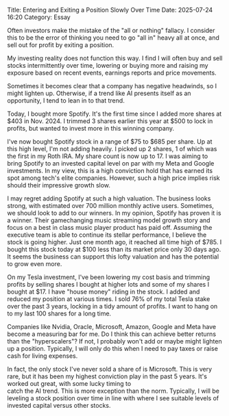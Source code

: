 Title: Entering and Exiting a Position Slowly Over Time 
Date: 2025-07-24 16:20 
Category: Essay


Often investors make the mistake of the "all or nothing" fallacy. I consider this 
to be the error of thinking you need to go "all in" heavy all at once, and sell out 
for profit by exiting a position.

My investing reality does not function this way. I find I will often buy and sell stocks 
intermittently over time, lowering or buying more and raising my exposure based on recent events, 
earnings reports and price movements.

Sometimes it becomes clear that a company has negative headwinds, so I might lighten up. 
Otherwise, if a trend like AI presents itself as an opportunity, I tend to lean in to that trend.
 
Today, I bought more Spotify. It's the first time since I added more shares at $403 in Nov. 2024. 
I trimmed 3 shares earlier this year at $500 to lock in profits, but wanted to invest more in 
this winning company.

I've now bought Spotify stock in a range of $75 to $685 per share. Up at this high level, I'm not 
adding heavily. I picked up 2 shares, 1 of which was the first in my Roth IRA. My share count is now up to 17.
I was aiming to bring Spotify to an invested capital level on par with my Meta and Google investments. 
In my view, this is a high conviction hold that has earned its spot among tech's elite companies.
However, such a high price implies risk should their impressive growth slow.

I may regret adding Spotify at such a high valuation. The business looks strong, with estimated over 700 million 
monthly active users. Sometimes, we should look to add to our winners. In my opinion, Spotify has proven 
it is a winner. Their gamechanging music streaming model growth story and focus on a best in class music player product has paid off.
Assuming the executive team is able to continue its stellar performance, I believe the stock is going higher.
Just one month ago, it reached all time high of $785. I bought this stock today at $100 less than its market price only 30 days ago. 
It seems the business can support this lofty valuation and has the potential to grow even more.

On my Tesla investment, I've been lowering my cost basis and trimming profits by selling shares I bought at higher lots 
and some of my shares I bought at $17. I have "house money" riding in the stock. I added and reduced my position at 
various times. I sold 76% of my total Tesla stake over the past 3 years, locking in a tidy amount of profits.
I want to hang on to my last 100 shares for a long time.

Companies like Nvidia, Oracle, Microsoft, Amazon, Google and Meta have become a measuring bar for me.
Do I think this can achieve better returns than the "hyperscalers"? If not, I probably won't add or 
maybe might lighten up a position. Typically, I will only do this when I need to pay taxes or raise 
cash for living expenses.

In fact, the only stock I've never sold a share of is Microsoft. This is very rare, but it has been 
my highest conviction play in the past 5 years. It's worked out great, with some lucky timing to  
catch the AI trend. This is more exception than the norm. Typically, I will be leveling a stock 
position over time in line with where I see suitable levels of invested capital versus other stocks. 
